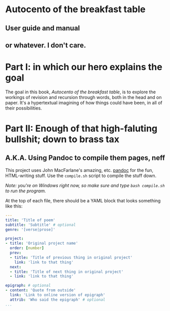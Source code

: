 #  Autocento of the breakfast table
## User guide and manual
## or whatever.  I don't care.

# Part I: in which our hero explains the goal

The goal in this book, *Autocento of the breakfast table*, is to explore the
workings of revision and recursion through words, both in the head and on
paper.  It's a hypertextual imagining of how things could have been, in all
of their possibilities.

# Part II: Enough of that high-faluting bullshit; down to brass tax
## A.K.A. Using Pandoc to compile them pages, neff

This project uses John MacFarlane's amazing, etc. [pandoc][] for the fun,
HTML-writing stuff. Use the `compile.sh` script to compile the stuff down.

*Note: you're on Windows right now, so make sure and type `bash compile.sh` to
run the program.*

At the top of each file, there should be a YAML block that looks something
like this:

````yaml
---
title: 'Title of poem'
subtitle: 'Subtitle' # optional
genre: '[verse|prose]'

project:
- title: 'Original project name'
  order: [number]
  prev:
  - title: 'Title of previous thing in original project'
    link: 'link to that thing'
  next:
  - title: 'Title of next thing in original project'
  - link: 'link to that thing'

epigraph: # optional
- content: 'Quote from outside'
  link: 'Link to online version of epigraph'
  attrib: 'Who said the epigraph' # optional
...
````

[pandoc]: http://johnmacfarlane.net/pandoc/
